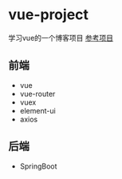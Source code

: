 # vue-project
学习vue的一个博客项目
<a href="https://github.com/shimh-develop/blog-vue-springboot" target="_blank">参考项目</a>
## 前端 
- vue
- vue-router
- vuex
- element-ui
- axios
## 后端
- SpringBoot

